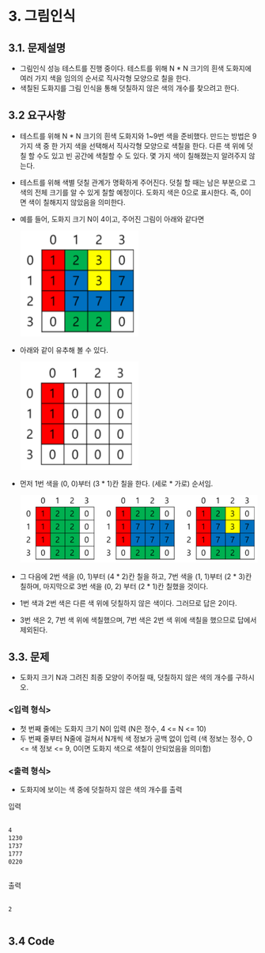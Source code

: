 # 3. 그림인식
## 3.1. 문제설명
- 그림인식 성능 테스트를 진행 중이다. 테스트를 위해 N * N 크기의 흰색 도화지에 여러 가지 색을 임의의 순서로 직사각형 모양으로 칠을 한다.
- 색칠된 도화지를 그림 인식을 통해 덧칠하지 않은 색의 개수를 찾으려고 한다.

## 3.2 요구사항
- 테스트를 위해 N * N 크기의 흰색 도화지와 1~9번 색을 준비했다. 만드는 방법은 9가지 색 중 한 가지 색을 선택해서 직사각형 모양으로 색칠을 한다. 다른 색 위에 덧칠 할 수도 있고 빈 공간에 색칠할 수 도 있다. 몇 가지 색이 칠해졌는지 알려주지 않는다.

- 테스트를 위해 색별 덧칠 관계가 명확하게 주어진다. 덧칠 할 때는 남은 부분으로 그 색의 전체 크기를 알 수 있게 칠할 예정이다. 도화지 색은 0으로 표시한다. 즉, 0이면 색이 칠해지지 않았음을 의미한다.

- 예를 들어, 도화지 크기 N이 4이고, 주어진 그림이 아래와 같다면

    <img src="../image/PR1.PNG" width="50%" height="10%"></img>

- 아래와 같이 유추해 볼 수 있다.

    <img src="../image/PR2.PNG" width="50%" height="10%"></img>

- 먼저 1번 색을 (0, 0)부터 (3 * 1)칸 칠을 한다. (세로 * 가로) 순서임.

    <img src="../image/PR3.PNG" width="100%" height="10%"></img>

- 그 다음에 2번 색을 (0, 1)부터 (4 * 2)칸 칠을 하고, 7번 색을 (1, 1)부터 (2 * 3)칸 칠하며, 마지막으로 3번 색을 (0, 2) 부터 (2 * 1)칸 칠했을 것이다.

- 1번 색과 2번 색은 다른 색 위에 덧칠하지 않은 색이다. 그러므로 답은 2이다.
- 3번 색은 2, 7번 색 위에 색칠했으며, 7번 색은 2번 색 위에 색칠을 했으므로 답에서 제외된다.

## 3.3. 문제
- 도화지 크기 N과 그려진 최종 모양이 주어질 때, 덧칠하지 않은 색의 개수를 구하시오.

### <입력 형식>
- 첫 번째 줄에는 도화지 크기 N이 입력 (N은 정수, 4 <= N <= 10)
- 두 번째 줄부터 N줄에 걸쳐서 N개씩 색 정보가 공백 없이 입력 (색 정보는 정수, O <= 색 정보 <= 9, 0이면 도화지 색으로 색칠이 안되었음을 의미함)

### <출력 형식>
- 도화지에 보이는 색 중에 덧칠하지 않은 색의 개수를 출력

입력
<pre>
<code>
4
1230
1737
1777
0220
</code>
</pre>

출력
<pre>
<code>
2
</code>
</pre>

## 3.4 Code
<pre>
<code>

</code>
</pre>